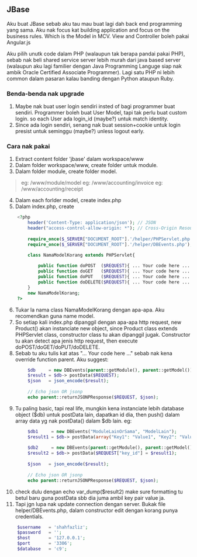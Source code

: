 ## JBase

Aku buat JBase sebab aku tau mau buat lagi dah back end programming yang sama. 
Aku nak focus kat building application and focus on the business rules. Which is the Model in MCV. 
View and Controller boleh pakai Angular.js

Aku pilih unutk code dalam PHP (walaupun tak berapa pandai pakai PHP), 
sebab nak beli shared service server lebih murah dari java based server 
(walaupun aku lagi familier dengan Java Programming Languge siap nak ambik Oracle Certified Associate Programmer). 
Lagi satu PHP ni lebih common dalam pasaran kalau banding dengan Python ataupun Ruby.

### Benda-benda nak upgrade

1. Maybe nak buat user login sendiri insted of bagi programmer buat sendiri. Programmer boleh buat User Model, tapi tak perlu buat custom login. so each User ada login_id (maybe?) untuk match identity.
2. Since ada login sendiri, senang nak buat session+cookie untuk login presist untuk seminggu (maybe?) unless logout early.

### Cara nak pakai

1. Extract content folder 'jbase' dalam workspace/www
2. Dalam folder workspace/www, create folder untuk module.
3. Dalam folder module, create folder model.

>   eg: /www/module/model
>   eg: /www/accounting/invoice
>   eg: /www/accounting/receipt

4. Dalam each forlder model, create index.php
5. Dalam index.php, create
   
```php 
    <?php
        header('Content-Type: application/json'); // JSON
        header("access-control-allow-origin: *"); // Cross-Origin Resource Sharing (CORS)
    
        require_once($_SERVER["DOCUMENT_ROOT"].'/helper/PHPServlet.php');
        require_once($_SERVER["DOCUMENT_ROOT"].'/helper/DBEvents.php');

        class NamaModelKorang extends PHPServlet{
        
            public function doPOST  ($REQUEST){ ... Your code here ... }
            public function doGET   ($REQUEST){ ... Your code here ... }
            public function doPUT   ($REQUEST){ ... Your code here ... }
            public function doDELETE($REQUEST){ ... Your code here ... }
        }
        new NamaModelKorang;
    ?>
```

6. Tukar la nama class NamaModelKorang dengan apa-apa. Aku recomendkan guna name model.
7. So setiap kali index.php dipanggil dengan apa-apa http request, new Product() akan instanciate new object, since Product class extends PHPServlet class, constructor class tu akan dipanggil jugak. Constructor tu akan detect apa jenis http request, then execute doPOST/doGET/doPUT/doDELETE.
8. Sebab tu aku tulis kat atas "... Your code here ..." sebab nak kena override function parent. Aku suggest:

```php
        $db     = new DBEvents(parent::getModule(), parent::getModel());
        $result = $db-> postData($REQUEST);
        $json   = json_encode($result);
        
        // Echo json OR jsonp
        echo parent::returnJSONPResponse($REQUEST, $json);
```

9. Tu paling basic, tapi real life, mungkin kena instanciate lebih database object ($db) untuk postData lain, dapatkan id dia, then push() dalam array data yg nak postData() dalam $db lain. eg:

```php
        $db1     = new DBEvents("ModuleLainOrSama", "ModelLain");
        $result1 = $db-> postData(array("Key1": "Value1", "Key2": "Value2"));
        
        $db2     = new DBEvents(parent::getModule(), parent::getModel());
        $result2 = $db-> postData($REQUEST["key_id"] = $result1);
        
        $json   = json_encode($result);
        
        // Echo json OR jsonp
        echo parent::returnJSONPResponse($REQUEST, $json);
```

10. check dulu dengan echo var_dump($result2) make sure formatting tu betul baru guna postData sbb dia juma ambil key pair value ja.
11. Tapi jgn lupa nak update connection dengan server. Bukak file helper/DBEvents.php, dalam constructor edit dengan korang punya credentials.

```php
    $username   = 'shahfazliz';
    $password   = '';
    $host       = '127.0.0.1';
    $port       = '3306';
    $database   = 'c9';
```






